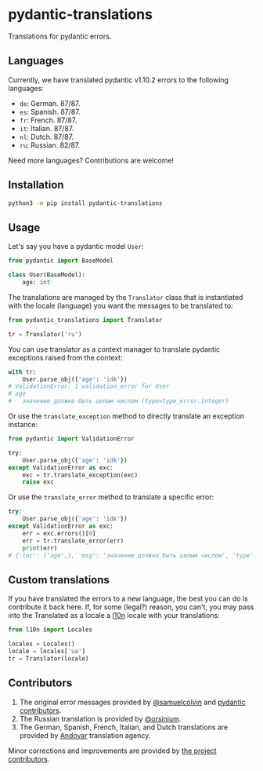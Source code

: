 # pydantic-translations

Translations for pydantic errors.

## Languages

Currently, we have translated pydantic v1.10.2 errors to the following languages:

* `de`: German. 87/87.
* `es`: Spanish. 87/87.
* `fr`: French. 87/87.
* `it`: Italian. 87/87.
* `nl`: Dutch. 87/87.
* `ru`: Russian. 82/87.

Need more languages? Contributions are welcome!

## Installation

```bash
python3 -m pip install pydantic-translations
```

## Usage

Let's say you have a pydantic model `User`:

```python
from pydantic import BaseModel

class User(BaseModel):
    age: int
```

The translations are managed by the `Translator` class that is instantiated with the locale (language) you want the messages to be translated to:

```python
from pydantic_translations import Translator

tr = Translator('ru')
```

You can use translator as a context manager to translate pydantic exceptions raised from the context:

```python
with tr:
    User.parse_obj({'age': 'idk'})
# ValidationError: 1 validation error for User
# age
#   значение должно быть целым числом (type=type_error.integer)
```

Or use the `translate_exception` method to directly translate an exception instance:

```python
from pydantic import ValidationError

try:
    User.parse_obj({'age': 'idk'})
except ValidationError as exc:
    exc = tr.translate_exception(exc)
    raise exc
```

Or use the `translate_error` method to translate a specific error:

```python
try:
    User.parse_obj({'age': 'idk'})
except ValidationError as exc:
    err = exc.errors()[0]
    err = tr.translate_error(err)
    print(err)
# {'loc': ('age',), 'msg': 'значение должно быть целым числом', 'type': 'type_error.integer'}
```

## Custom translations

If you have translated the errors to a new language, the best you can do is contribute it back here. If, for some (legal?) reason, you can't, you may pass into the Translated as a locale a [l10n](https://github.com/orsinium-labs/l10n) locale with your translations:

```python
from l10n import Locales

locales = Locales()
locale = locales['ua']
tr = Translator(locale)
```

## Contributors

1. The original error messages provided by [@samuelcolvin](https://github.com/samuelcolvin) and [pydantic contributors](https://github.com/pydantic/pydantic/graphs/contributors).
1. The Russian translation is provided by [@orsinium](https://github.com/orsinium).
1. The German, Spanish, French, Italian, and Dutch translations are provided by [Andovar](https://andovar.com/) translation agency.

Minor corrections and improvements are provided by [the project contributors](https://github.com/orsinium-labs/pydantic-translations/graphs/contributors).
